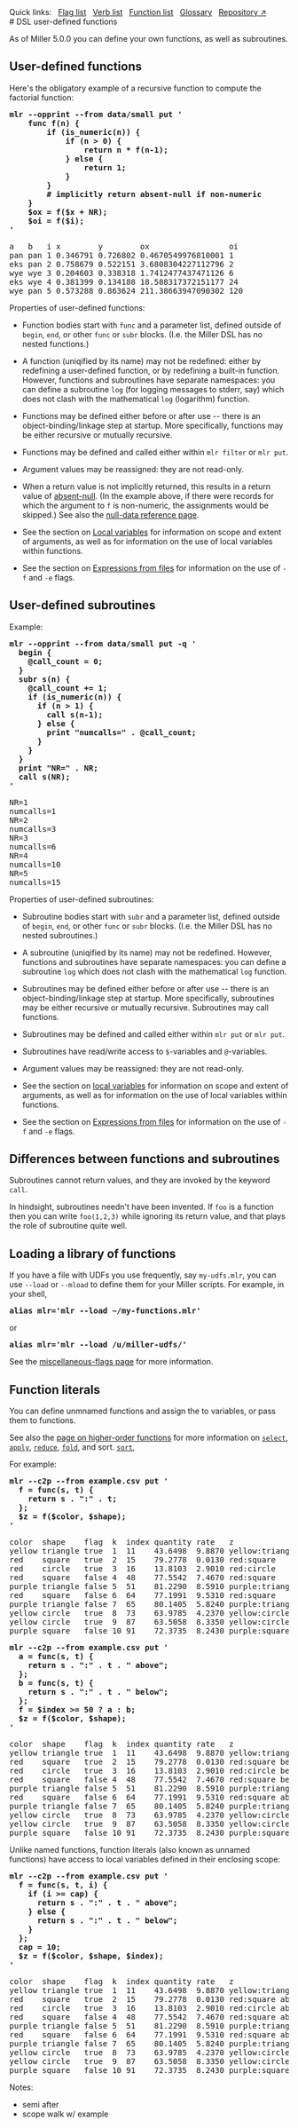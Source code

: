 <!---  PLEASE DO NOT EDIT DIRECTLY. EDIT THE .md.in FILE PLEASE. --->
<div>
<span class="quicklinks">
Quick links:
&nbsp;
<a class="quicklink" href="../reference-main-flag-list/index.html">Flag list</a>
&nbsp;
<a class="quicklink" href="../reference-verbs/index.html">Verb list</a>
&nbsp;
<a class="quicklink" href="../reference-dsl-builtin-functions/index.html">Function list</a>
&nbsp;
<a class="quicklink" href="../glossary/index.html">Glossary</a>
&nbsp;
<a class="quicklink" href="https://github.com/johnkerl/miller" target="_blank">Repository ↗</a>
</span>
</div>
# DSL user-defined functions

As of Miller 5.0.0 you can define your own functions, as well as subroutines.

## User-defined functions

Here's the obligatory example of a recursive function to compute the factorial function:

<pre class="pre-highlight-in-pair">
<b>mlr --opprint --from data/small put '</b>
<b>    func f(n) {</b>
<b>        if (is_numeric(n)) {</b>
<b>            if (n > 0) {</b>
<b>                return n * f(n-1);</b>
<b>            } else {</b>
<b>                return 1;</b>
<b>            }</b>
<b>        }</b>
<b>        # implicitly return absent-null if non-numeric</b>
<b>    }</b>
<b>    $ox = f($x + NR);</b>
<b>    $oi = f($i);</b>
<b>'</b>
</pre>
<pre class="pre-non-highlight-in-pair">
a   b   i x        y        ox                 oi
pan pan 1 0.346791 0.726802 0.4670549976810001 1
eks pan 2 0.758679 0.522151 3.6808304227112796 2
wye wye 3 0.204603 0.338318 1.7412477437471126 6
eks wye 4 0.381399 0.134188 18.588317372151177 24
wye pan 5 0.573288 0.863624 211.38663947090302 120
</pre>

Properties of user-defined functions:

* Function bodies start with `func` and a parameter list, defined outside of `begin`, `end`, or other `func` or `subr` blocks. (I.e. the Miller DSL has no nested functions.)

* A function (uniqified by its name) may not be redefined: either by redefining a user-defined function, or by redefining a built-in function. However, functions and subroutines have separate namespaces: you can define a subroutine `log` (for logging messages to stderr, say) which does not clash with the mathematical `log` (logarithm) function.

* Functions may be defined either before or after use -- there is an object-binding/linkage step at startup.  More specifically, functions may be either recursive or mutually recursive.

* Functions may be defined and called either within `mlr filter` or `mlr put`.

* Argument values may be reassigned: they are not read-only.

* When a return value is not implicitly returned, this results in a return value of [absent-null](reference-main-null-data.md). (In the example above, if there were records for which the argument to `f` is non-numeric, the assignments would be skipped.) See also the [null-data reference page](reference-main-null-data.md).

* See the section on [Local variables](reference-dsl-variables.md#local-variables) for information on scope and extent of arguments, as well as for information on the use of local variables within functions.

* See the section on [Expressions from files](reference-dsl-syntax.md#expressions-from-files) for information on the use of `-f` and `-e` flags.

## User-defined subroutines

Example:

<pre class="pre-highlight-in-pair">
<b>mlr --opprint --from data/small put -q '</b>
<b>  begin {</b>
<b>    @call_count = 0;</b>
<b>  }</b>
<b>  subr s(n) {</b>
<b>    @call_count += 1;</b>
<b>    if (is_numeric(n)) {</b>
<b>      if (n > 1) {</b>
<b>        call s(n-1);</b>
<b>      } else {</b>
<b>        print "numcalls=" . @call_count;</b>
<b>      }</b>
<b>    }</b>
<b>  }</b>
<b>  print "NR=" . NR;</b>
<b>  call s(NR);</b>
<b>'</b>
</pre>
<pre class="pre-non-highlight-in-pair">
NR=1
numcalls=1
NR=2
numcalls=3
NR=3
numcalls=6
NR=4
numcalls=10
NR=5
numcalls=15
</pre>

Properties of user-defined subroutines:

* Subroutine bodies start with `subr` and a parameter list, defined outside of `begin`, `end`, or other `func` or `subr` blocks. (I.e. the Miller DSL has no nested subroutines.)

* A subroutine (uniqified by its name) may not be redefined. However, functions and subroutines have separate namespaces: you can define a subroutine `log` which does not clash with the mathematical `log` function.

* Subroutines may be defined either before or after use -- there is an object-binding/linkage step at startup.  More specifically, subroutines may be either recursive or mutually recursive. Subroutines may call functions.

* Subroutines may be defined and called either within `mlr put` or `mlr put`.

* Subroutines have read/write access to `$`-variables and `@`-variables.

* Argument values may be reassigned: they are not read-only.

* See the section on [local variables](reference-dsl-variables.md#local-variables) for information on scope and extent of arguments, as well as for information on the use of local variables within functions.

* See the section on [Expressions from files](reference-dsl-syntax.md#expressions-from-files) for information on the use of `-f` and `-e` flags.

## Differences between functions and subroutines

Subroutines cannot return values, and they are invoked by the keyword `call`.

In hindsight, subroutines needn't have been invented. If `foo` is a function
then you can write `foo(1,2,3)` while ignoring its return value, and that plays
the role of subroutine quite well.

## Loading a library of functions

If you have a file with UDFs you use frequently, say `my-udfs.mlr`, you can use
`--load` or `--mload` to define them for your Miller scripts. For example, in
your shell, 

<pre class="pre-highlight-non-pair">
<b>alias mlr='mlr --load ~/my-functions.mlr'</b>
</pre>

or

<pre class="pre-highlight-non-pair">
<b>alias mlr='mlr --load /u/miller-udfs/'</b>
</pre>

See the [miscellaneous-flags page](reference-main-flag-list.md#miscellaneous-flags) for more information.

## Function literals

You can define unmnamed functions and assign the to variables, or pass them to functions.

See also the [page on higher-order functions](reference-dsl-higher-order-functions.md)
for more information on
[`select`](reference-dsl-builtin-functions.md#select),
[`apply`](reference-dsl-builtin-functions.md#apply),
[`reduce`](reference-dsl-builtin-functions.md#reduce),
[`fold`](reference-dsl-builtin-functions.md#fold), and sort.
[`sort`](reference-dsl-builtin-functions.md#sort),

For example:

<pre class="pre-highlight-in-pair">
<b>mlr --c2p --from example.csv put '</b>
<b>  f = func(s, t) {</b>
<b>    return s . ":" . t;</b>
<b>  };</b>
<b>  $z = f($color, $shape);</b>
<b>'</b>
</pre>
<pre class="pre-non-highlight-in-pair">
color  shape    flag  k  index quantity rate   z
yellow triangle true  1  11    43.6498  9.8870 yellow:triangle
red    square   true  2  15    79.2778  0.0130 red:square
red    circle   true  3  16    13.8103  2.9010 red:circle
red    square   false 4  48    77.5542  7.4670 red:square
purple triangle false 5  51    81.2290  8.5910 purple:triangle
red    square   false 6  64    77.1991  9.5310 red:square
purple triangle false 7  65    80.1405  5.8240 purple:triangle
yellow circle   true  8  73    63.9785  4.2370 yellow:circle
yellow circle   true  9  87    63.5058  8.3350 yellow:circle
purple square   false 10 91    72.3735  8.2430 purple:square
</pre>

<pre class="pre-highlight-in-pair">
<b>mlr --c2p --from example.csv put '</b>
<b>  a = func(s, t) {</b>
<b>    return s . ":" . t . " above";</b>
<b>  };</b>
<b>  b = func(s, t) {</b>
<b>    return s . ":" . t . " below";</b>
<b>  };</b>
<b>  f = $index >= 50 ? a : b;</b>
<b>  $z = f($color, $shape);</b>
<b>'</b>
</pre>
<pre class="pre-non-highlight-in-pair">
color  shape    flag  k  index quantity rate   z
yellow triangle true  1  11    43.6498  9.8870 yellow:triangle below
red    square   true  2  15    79.2778  0.0130 red:square below
red    circle   true  3  16    13.8103  2.9010 red:circle below
red    square   false 4  48    77.5542  7.4670 red:square below
purple triangle false 5  51    81.2290  8.5910 purple:triangle above
red    square   false 6  64    77.1991  9.5310 red:square above
purple triangle false 7  65    80.1405  5.8240 purple:triangle above
yellow circle   true  8  73    63.9785  4.2370 yellow:circle above
yellow circle   true  9  87    63.5058  8.3350 yellow:circle above
purple square   false 10 91    72.3735  8.2430 purple:square above
</pre>

Unlike named functions, function literals (also known as unnamed functions)
have access to local variables defined in their enclosing scope:

<pre class="pre-highlight-in-pair">
<b>mlr --c2p --from example.csv put '</b>
<b>  f = func(s, t, i) {</b>
<b>    if (i >= cap) {</b>
<b>      return s . ":" . t . " above";</b>
<b>    } else {</b>
<b>      return s . ":" . t . " below";</b>
<b>    }</b>
<b>  };</b>
<b>  cap = 10;</b>
<b>  $z = f($color, $shape, $index);</b>
<b>'</b>
</pre>
<pre class="pre-non-highlight-in-pair">
color  shape    flag  k  index quantity rate   z
yellow triangle true  1  11    43.6498  9.8870 yellow:triangle above
red    square   true  2  15    79.2778  0.0130 red:square above
red    circle   true  3  16    13.8103  2.9010 red:circle above
red    square   false 4  48    77.5542  7.4670 red:square above
purple triangle false 5  51    81.2290  8.5910 purple:triangle above
red    square   false 6  64    77.1991  9.5310 red:square above
purple triangle false 7  65    80.1405  5.8240 purple:triangle above
yellow circle   true  8  73    63.9785  4.2370 yellow:circle above
yellow circle   true  9  87    63.5058  8.3350 yellow:circle above
purple square   false 10 91    72.3735  8.2430 purple:square above
</pre>

Notes:

* semi after
* scope walk w/ example

